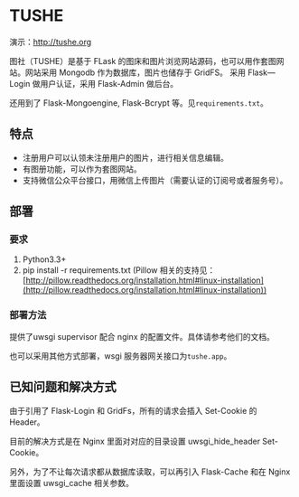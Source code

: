 # TUSHE

演示：http://tushe.org

图社（TUSHE）是基于 FLask 的图床和图片浏览网站源码，也可以用作套图网站。网站采用 Mongodb 作为数据库，图片也储存于 GridFS。
采用 Flask—Login 做用户认证，采用 Flask-Admin 做后台。

还用到了 Flask-Mongoengine, Flask-Bcrypt 等。见`requirements.txt`。

## 特点
- 注册用户可以认领未注册用户的图片，进行相关信息编辑。
- 有图册功能，可以作为套图网站。
- 支持微信公众平台接口，用微信上传图片（需要认证的订阅号或者服务号）。


## 部署

### 要求

1. Python3.3+
1. pip install -r requirements.txt (Pillow 相关的支持见：[http://pillow.readthedocs.org/installation.html#linux-installation](http://pillow.readthedocs.org/installation.html#linux-installation))

### 部署方法
提供了uwsgi supervisor 配合 nginx 的配置文件。具体请参考他们的文档。

也可以采用其他方式部署，wsgi 服务器网关接口为`tushe.app`。

## 已知问题和解决方式

由于引用了 Flask-Login 和 GridFs，所有的请求会插入 Set-Cookie 的 Header。

目前的解决方式是在 Nginx 里面对对应的目录设置 uwsgi_hide_header Set-Cookie。

另外，为了不让每次请求都从数据库读取，可以再引入 Flask-Cache 和在 Nginx 里面设置 uwsgi_cache 相关参数。